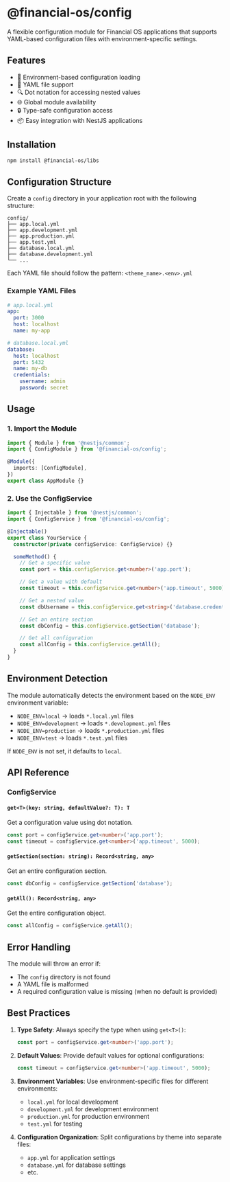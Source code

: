 # @financial-os/config

A flexible configuration module for Financial OS applications that supports YAML-based configuration files with environment-specific settings.

## Features

- 🔄 Environment-based configuration loading
- 📁 YAML file support
- 🔍 Dot notation for accessing nested values
- 🌐 Global module availability
- 🔒 Type-safe configuration access
- 📦 Easy integration with NestJS applications

## Installation

```bash
npm install @financial-os/libs
```

## Configuration Structure

Create a `config` directory in your application root with the following structure:

```
config/
├── app.local.yml
├── app.development.yml
├── app.production.yml
├── app.test.yml
├── database.local.yml
├── database.development.yml
└── ...
```

Each YAML file should follow the pattern: `<theme_name>.<env>.yml`

### Example YAML Files

```yaml
# app.local.yml
app:
  port: 3000
  host: localhost
  name: my-app

# database.local.yml
database:
  host: localhost
  port: 5432
  name: my-db
  credentials:
    username: admin
    password: secret
```

## Usage

### 1. Import the Module

```typescript
import { Module } from '@nestjs/common';
import { ConfigModule } from '@financial-os/config';

@Module({
  imports: [ConfigModule],
})
export class AppModule {}
```

### 2. Use the ConfigService

```typescript
import { Injectable } from '@nestjs/common';
import { ConfigService } from '@financial-os/config';

@Injectable()
export class YourService {
  constructor(private configService: ConfigService) {}

  someMethod() {
    // Get a specific value
    const port = this.configService.get<number>('app.port');

    // Get a value with default
    const timeout = this.configService.get<number>('app.timeout', 5000);

    // Get a nested value
    const dbUsername = this.configService.get<string>('database.credentials.username');

    // Get an entire section
    const dbConfig = this.configService.getSection('database');

    // Get all configuration
    const allConfig = this.configService.getAll();
  }
}
```

## Environment Detection

The module automatically detects the environment based on the `NODE_ENV` environment variable:

- `NODE_ENV=local` → loads `*.local.yml` files
- `NODE_ENV=development` → loads `*.development.yml` files
- `NODE_ENV=production` → loads `*.production.yml` files
- `NODE_ENV=test` → loads `*.test.yml` files

If `NODE_ENV` is not set, it defaults to `local`.

## API Reference

### ConfigService

#### `get<T>(key: string, defaultValue?: T): T`

Get a configuration value using dot notation.

```typescript
const port = configService.get<number>('app.port');
const timeout = configService.get<number>('app.timeout', 5000);
```

#### `getSection(section: string): Record<string, any>`

Get an entire configuration section.

```typescript
const dbConfig = configService.getSection('database');
```

#### `getAll(): Record<string, any>`

Get the entire configuration object.

```typescript
const allConfig = configService.getAll();
```

## Error Handling

The module will throw an error if:

- The `config` directory is not found
- A YAML file is malformed
- A required configuration value is missing (when no default is provided)

## Best Practices

1. **Type Safety**: Always specify the type when using `get<T>()`:

   ```typescript
   const port = configService.get<number>('app.port');
   ```

2. **Default Values**: Provide default values for optional configurations:

   ```typescript
   const timeout = configService.get<number>('app.timeout', 5000);
   ```

3. **Environment Variables**: Use environment-specific files for different environments:

   - `local.yml` for local development
   - `development.yml` for development environment
   - `production.yml` for production environment
   - `test.yml` for testing

4. **Configuration Organization**: Split configurations by theme into separate files:
   - `app.yml` for application settings
   - `database.yml` for database settings
   - etc.
